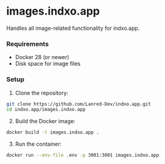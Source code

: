 # images.indxo.app

Handles all image-related functionality for indxo.app.

### Requirements

* Docker 28 (or newer)
* Disk space for image files

### Setup

1. Clone the repository:

```bash
git clone https://github.com/Lanred-Dev/indxo.app.git
cd indxo.app/images.indxo.app
```

2. Build the Docker image:

```bash
docker build -t images.indxo.app .
```

3. Run the container:

```bash
docker run --env-file .env -p 3001:3001 images.indxo.app
```

